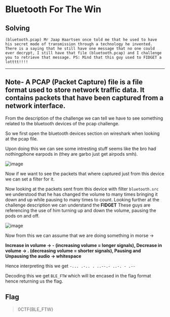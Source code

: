 # Bluetooth For The Win

## Solving

```
(bluetooth.pcap) Mr Jaap Haartsen once told me that he used to have his secret mode of transmission through a technology he invented. There is a saying that he still have one message that no one could ever decrypt, I still have that file (bluetooth.pcap) and I challenge you to retrieve that message. PS: Mind that this guy used to FIDGET a lotttt!!!!
```

---
**Note-**
A PCAP (Packet Capture) file is a file format used to store network traffic data. It contains packets that have been captured from a network interface.
---

From the description of the challenge we can tell we have to see something related to the bluetooth devices of the pcap challenge. 

So we first open the bluetooth devices section on wireshark when looking at the pcap file.

Upon doing this we can see some intresting stuff seems like the bro had nothingphone earpods in (they are garbo just get airpods smh).

![image](https://github.com/user-attachments/assets/28bfb441-8acd-41dc-8fca-5c00affc638b)

Now if we want to see the packets that where captured just from this device we can set a filter for it. 

Now looking at the packets sent from this device with filter ``bluetooth.src`` we understood that he has changed the volume to many times bringing it down and up while pausing to many times to count. Looking further at the challenge description we can understand the **FIDGET** These guys are referencing the use of him turning up and down the volume, pausing the pods on and off. 

![image](https://github.com/user-attachments/assets/9b63af17-9074-4db9-82d2-6b1ae4a7088d)

Now from this we can assume that we are doing something in morse ->

**Increase in volume -> - (increasing volume = longer signals), Decrease in volume -> . (decreasing volume = shorter signals), Pausing and Unpausing the audio -> whitespace**

Hence interpreting this we get ``-... .-.. . ..--.- ..-. - .--``


Decoding this we get ``BLE_FTW`` which will be encased in the flag format hence returning us the flag.



## Flag

> 0CTF{BLE_FTW}
